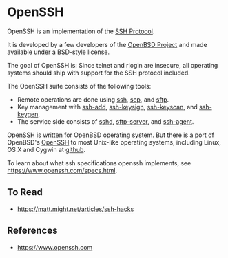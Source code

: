 # OpenSSH

OpenSSH is an implementation of the [SSH Protocol](ssh/ssh).

It is developed by a few developers of the [OpenBSD Project](https://www.openbsd.org) and made available under a BSD-style license.

The goal of OpenSSH is: Since telnet and rlogin are insecure, all operating systems should ship with support for the SSH protocol included.

The OpenSSH suite consists of the following tools:

- Remote operations are done using [ssh](https://man.openbsd.org/ssh.1), [scp](https://man.openbsd.org/scp.1), and [sftp](https://man.openbsd.org/sftp.1).
- Key management with [ssh-add](https://man.openbsd.org/ssh-add.1), [ssh-keysign](https://man.openbsd.org/ssh-keysign.8), [ssh-keyscan](https://man.openbsd.org/ssh-keyscan.1), and [ssh-keygen](https://man.openbsd.org/ssh-keygen.1).
- The service side consists of [sshd](https://man.openbsd.org/sshd.8), [sftp-server](https://man.openbsd.org/sftp-server.8), and [ssh-agent](https://man.openbsd.org/ssh-agent.1).

OpenSSH is written for OpenBSD operating system. But there is a port of OpenBSD's [OpenSSH](https://openssh.com) to most Unix-like operating systems, including Linux, OS X and Cygwin at [github](https://github.com/openssh/openssh-portable).

To learn about what ssh specifications openssh implements, see https://www.openssh.com/specs.html.

## To Read

- https://matt.might.net/articles/ssh-hacks

## References

- https://www.openssh.com
